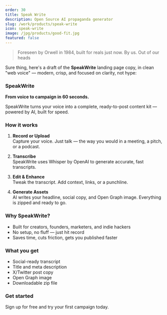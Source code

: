 ```yaml
---
order: 30
title: Speak Write
description: Open Source AI propaganda generator
slug: /work/products/speak-write
icon: speak-write
image: /jpg/products/good-fit.jpg
featured: false
---
```


> Foreseen by Orwell in 1984, built for reals just now. By us. Out of our heads

Sure thing, here's a draft of the **SpeakWrite** landing page copy, in clean "web voice" — modern, crisp, and focused on clarity, not hype:

### **SpeakWrite**

**From voice to campaign in 60 seconds.**

SpeakWrite turns your voice into a complete, ready-to-post content kit — powered by AI, built for speed.

### How it works

1. **Record or Upload**  
   Capture your voice. Just talk — the way you would in a meeting, a pitch, or a podcast.

2. **Transcribe**  
   SpeakWrite uses Whisper by OpenAI to generate accurate, fast transcripts.

3. **Edit & Enhance**  
   Tweak the transcript. Add context, links, or a punchline.

4. **Generate Assets**  
   AI writes your headline, social copy, and Open Graph image. Everything is zipped and ready to go.

### Why SpeakWrite?

- Built for creators, founders, marketers, and indie hackers
- No setup, no fluff — just hit record
- Saves time, cuts friction, gets you published faster

### What you get

- Social-ready transcript
- Title and meta description
- X/Twitter post copy
- Open Graph image
- Downloadable zip file

### Get started

Sign up for free and try your first campaign today.
